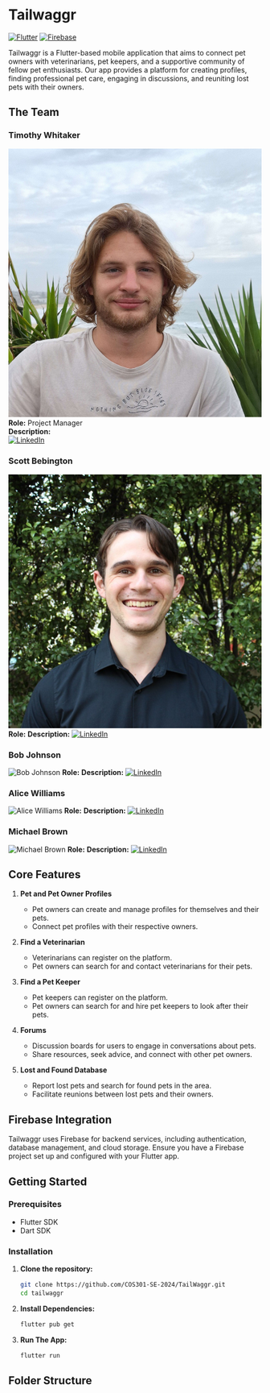 # Tailwaggr
[![Flutter](https://img.shields.io/badge/Flutter-Framework-blue?logo=flutter)](https://flutter.dev)
[![Firebase](https://img.shields.io/badge/Firebase-Platform-yellow?logo=firebase)](https://firebase.google.com)

Tailwaggr is a Flutter-based mobile application that aims to connect pet owners with veterinarians, pet keepers, and a supportive community of fellow pet enthusiasts. Our app provides a platform for creating profiles, finding professional pet care, engaging in discussions, and reuniting lost pets with their owners.

## The Team
### Timothy Whitaker
![Timothy Whitaker](assets/team/Timothy_Whitaker.jpg)
**Role:** Project Manager  
**Description:**  
[![LinkedIn](https://img.shields.io/badge/LinkedIn-Profile-blue?logo=linkedin)](https://www.linkedin.com/in/johndoe)

### Scott Bebington
![Scott Bebington](assets/team/Scott_Bebington.jpg)
**Role:**
**Description:**
[![LinkedIn](https://img.shields.io/badge/LinkedIn-Profile-blue?logo=linkedin)](https://www.linkedin.com/in/janesmith)

### Bob Johnson
![Bob Johnson](assets/team/bob_johnson.jpg)
**Role:**
**Description:**
[![LinkedIn](https://img.shields.io/badge/LinkedIn-Profile-blue?logo=linkedin)](https://www.linkedin.com/in/bobjohnson)

### Alice Williams
![Alice Williams](assets/team/alice_williams.jpg)
**Role:**
**Description:**
[![LinkedIn](https://img.shields.io/badge/LinkedIn-Profile-blue?logo=linkedin)](https://www.linkedin.com/in/alicewilliams)

### Michael Brown
![Michael Brown](assets/team/michael_brown.jpg)
**Role:**
**Description:**
[![LinkedIn](https://img.shields.io/badge/LinkedIn-Profile-blue?logo=linkedin)](https://www.linkedin.com/in/michaelbrown)

## Core Features

1. **Pet and Pet Owner Profiles**
   - Pet owners can create and manage profiles for themselves and their pets.
   - Connect pet profiles with their respective owners.

2. **Find a Veterinarian**
   - Veterinarians can register on the platform.
   - Pet owners can search for and contact veterinarians for their pets.

3. **Find a Pet Keeper**
   - Pet keepers can register on the platform.
   - Pet owners can search for and hire pet keepers to look after their pets.

4. **Forums**
   - Discussion boards for users to engage in conversations about pets.
   - Share resources, seek advice, and connect with other pet owners.

5. **Lost and Found Database**
   - Report lost pets and search for found pets in the area.
   - Facilitate reunions between lost pets and their owners.
  
## Firebase Integration

Tailwaggr uses Firebase for backend services, including authentication, database management, and cloud storage. Ensure you have a Firebase project set up and configured with your Flutter app.

## Getting Started

### Prerequisites

- Flutter SDK
- Dart SDK

### Installation

1. **Clone the repository:**
   ```bash
   git clone https://github.com/COS301-SE-2024/TailWaggr.git 
   cd tailwaggr

2. **Install Dependencies:**
   ```bash
   flutter pub get

3. **Run The App:**
   ```bash
   flutter run

## Folder Structure
